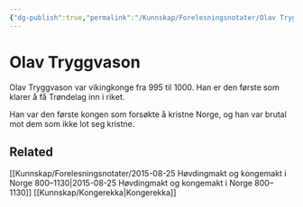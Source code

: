 ```yaml
---
{"dg-publish":true,"permalink":"/Kunnskap/Forelesningsnotater/Olav Tryggvason/","title":"Olav Tryggvason","tags":["historie"]}
---
```



# Olav Tryggvason
Olav Tryggvason var vikingkonge fra 995 til 1000. Han er den første som klarer å få Trøndelag inn i riket. 

Han var den første kongen som forsøkte å kristne Norge, og han var brutal mot dem som ikke lot seg kristne.

## Related
[[Kunnskap/Forelesningsnotater/2015-08-25 Høvdingmakt og kongemakt i Norge 800–1130\|2015-08-25 Høvdingmakt og kongemakt i Norge 800–1130]]
[[Kunnskap/Kongerekka\|Kongerekka]]
